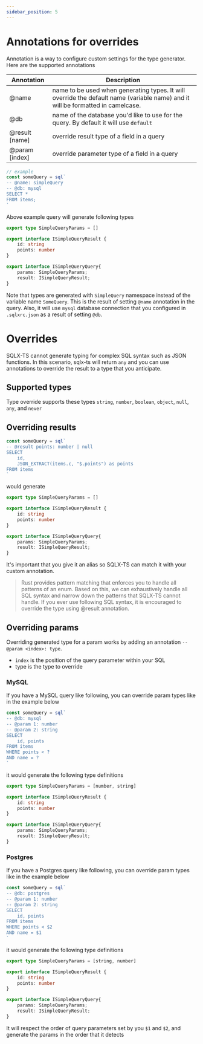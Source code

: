 ```yaml
---
sidebar_position: 5
---
```


# Annotations for overrides

Annotation is a way to configure custom settings for the type generator. Here are the supported annotations

| Annotation      | Description                                                                                                                     |
|-----------------|---------------------------------------------------------------------------------------------------------------------------------|
| @name           | name to be used when generating types. It will override the default name (variable name) and it will be formatted in camelcase. |
| @db             | name of the database you'd like to use for the query. By default it will use `default`                                          |
| @result [name]  | override result type of a field in a query                                                                                      |
| @param  [index] | override parameter type of a field in a query                                                                                   |

```typescript
// example
const someQuery = sql`
-- @name: simpleQuery
-- @db: mysql
SELECT *
FROM items;
`
```

Above example query will generate following types

```typescript
export type SimpleQueryParams = []

export interface ISimpleQueryResult {
    id: string
    points: number
}

export interface ISimpleQueryQuery{
    params: SimpleQueryParams;
    result: ISimpleQueryResult;
}
```

Note that types are generated with `SimpleQuery` namespace instead of the variable name `SomeQuery`. This is the result of setting `@name` annotation
in the query. Also, it will use `mysql` database connection that you configured in `.sqlxrc.json` as a result of setting `@db`.

# Overrides

SQLX-TS cannot generate typing for complex SQL syntax such as JSON functions. In this scenario, sqlx-ts will return `any` and you can use annotations
to override the result to a type that you anticipate.

## Supported types

Type override supports these types `string`, `number`, `boolean`, `object`, `null`, `any`, and `never`

## Overriding results

```typescript
const someQuery = sql`
-- @result points: number | null
SELECT
    id,
    JSON_EXTRACT(items.c, "$.points") as points
FROM items
`
```

would generate

```typescript
export type SimpleQueryParams = []

export interface ISimpleQueryResult {
    id: string
    points: number
}

export interface ISimpleQueryQuery{
    params: SimpleQueryParams;
    result: ISimpleQueryResult;
}
```

It's important that you give it an alias so SQLX-TS can match it with your custom annotation.


> Rust provides pattern matching that enforces you to handle all patterns of an enum.
> Based on this, we can exhaustively handle all SQL syntax and narrow down the patterns that SQLX-TS cannot handle.
> If you ever use following SQL syntax, it is encouraged to override the type using @result annotation.

## Overriding params

Overriding generated type for a param works by adding an annotation `-- @param <index>: type`.
- `index` is the position of the query parameter within your SQL
- type is the type to override

### MySQL

If you have a MySQL query like following, you can override param types like in the example below

```typescript
const someQuery = sql`
-- @db: mysql
-- @param 1: number
-- @param 2: string
SELECT
    id, points
FROM items
WHERE points < ?
AND name = ?
`
```

it would generate the following type definitions

```typescript
export type SimpleQueryParams = [number, string]

export interface ISimpleQueryResult {
    id: string
    points: number
}

export interface ISimpleQueryQuery{
    params: SimpleQueryParams;
    result: ISimpleQueryResult;
}
```

### Postgres

If you have a Postgres query like following, you can override param types like in the example below

```typescript
const someQuery = sql`
-- @db: postgres
-- @param 1: number
-- @param 2: string
SELECT
    id, points
FROM items
WHERE points < $2
AND name = $1
`
```
it would generate the following type definitions

```typescript
export type SimpleQueryParams = [string, number]

export interface ISimpleQueryResult {
    id: string
    points: number
}

export interface ISimpleQueryQuery{
    params: SimpleQueryParams;
    result: ISimpleQueryResult;
}
```

It will respect the order of query parameters set by you `$1` and `$2`, and generate the params in the order that it detects
